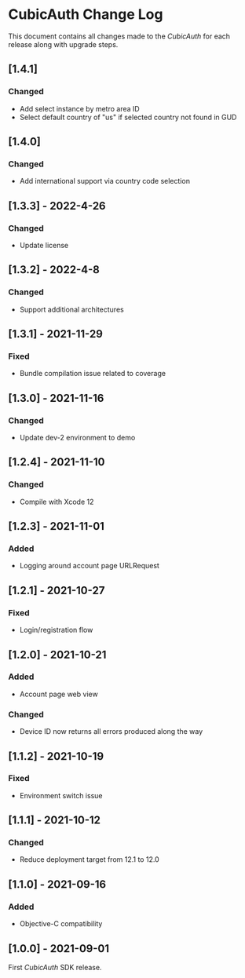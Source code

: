 # CubicAuth Change Log

This document contains all changes made to the _CubicAuth_ for each release along with upgrade steps.

## [1.4.1]

### Changed

* Add select instance by metro area ID
* Select default country of "us" if selected country not found in GUD

## [1.4.0]

### Changed

* Add international support via country code selection

## [1.3.3] - 2022-4-26

### Changed

* Update license

## [1.3.2] - 2022-4-8

### Changed

* Support additional architectures

## [1.3.1] - 2021-11-29

### Fixed

* Bundle compilation issue related to coverage

## [1.3.0] - 2021-11-16

### Changed

* Update dev-2 environment to demo

## [1.2.4] - 2021-11-10

### Changed

* Compile with Xcode 12

## [1.2.3] - 2021-11-01

### Added

* Logging around account page URLRequest

## [1.2.1] - 2021-10-27

### Fixed

* Login/registration flow

## [1.2.0] - 2021-10-21

### Added

* Account page web view

### Changed

* Device ID now returns all errors produced along the way

## [1.1.2] - 2021-10-19

### Fixed

* Environment switch issue

## [1.1.1] - 2021-10-12

### Changed

* Reduce deployment target from 12.1 to 12.0

## [1.1.0] - 2021-09-16

### Added

* Objective-C compatibility

## [1.0.0] - 2021-09-01

First _CubicAuth_ SDK release.

